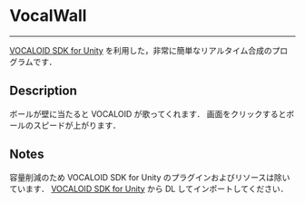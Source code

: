 # VocalWall
---

[VOCALOID SDK for Unity](http://business.vocaloid.com/unitysdk/download/) を利用した，非常に簡単なリアルタイム合成のプログラムです．

## Description
ボールが壁に当たると VOCALOID が歌ってくれます．
画面をクリックするとボールのスピードが上がります．

## Notes
容量削減のため VOCALOID SDK for Unity のプラグインおよびリソースは除いています．
[VOCALOID SDK for Unity](http://business.vocaloid.com/unitysdk/download/) から DL してインポートしてください．
